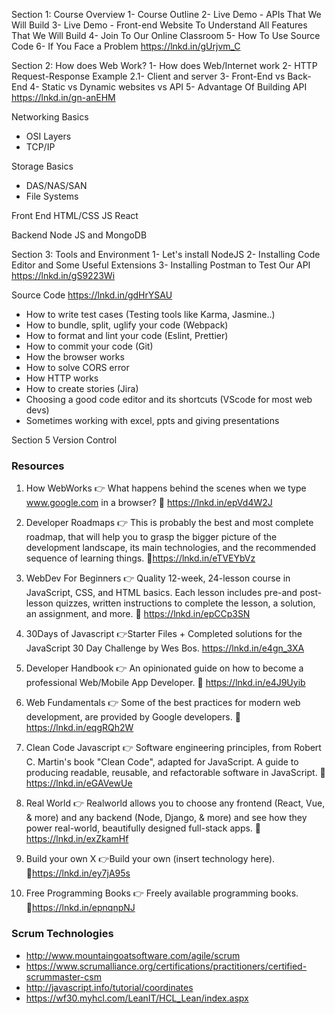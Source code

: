 Section 1: Course Overview
1- Course Outline
2- Live Demo - APIs That We Will Build
3- Live Demo - Front-end Website To Understand All Features That We Will Build
4- Join To Our Online Classroom
5- How To Use Source Code
6- If You Face a Problem
https://lnkd.in/gUrjvm_C


Section 2: How does Web Work?
1- How does Web/Internet work
2- HTTP Request-Response Example
2.1- Client and server
3- Front-End vs Back-End
4- Static vs Dynamic websites vs API
5- Advantage Of Building API
https://lnkd.in/gn-anEHM


Networking Basics
- OSI Layers
- TCP/IP

Storage Basics
- DAS/NAS/SAN
- File Systems

Front End
HTML/CSS
JS
React

Backend
Node JS and MongoDB


Section 3: Tools and Environment
1- Let's install NodeJS
2- Installing Code Editor and Some Useful Extensions
3- Installing Postman to Test Our API
https://lnkd.in/gS9223Wi

Source Code
https://lnkd.in/gdHrYSAU

- How to write test cases (Testing tools like Karma, Jasmine..)
- How to bundle, split, uglify your code (Webpack)
- How to format and lint your code (Eslint, Prettier)
- How to commit your code (Git)
- How the browser works
- How to solve CORS error
- How HTTP works
- How to create stories (Jira)
- Choosing a good code editor and its shortcuts (VScode for most web devs)
- Sometimes working with excel, ppts and giving presentations


Section 5
Version Control

### Resources
1) How WebWorks
👉 What happens behind the scenes when we type www.google.com in a browser?
🔗 https://lnkd.in/epVd4W2J

2) Developer Roadmaps
👉 This is probably the best and most complete roadmap, that will help you to grasp the bigger picture of the development landscape, its main technologies, and the recommended sequence of learning things.
🔗https://lnkd.in/eTVEYbVz

3) WebDev For Beginners
👉 Quality 12-week, 24-lesson course in JavaScript, CSS, and HTML basics. Each lesson includes pre-and post-lesson quizzes, written instructions to complete the lesson, a solution, an assignment, and more.
🔗 https://lnkd.in/epCCp3SN

4) 30Days of Javascript
👉Starter Files + Completed solutions for the JavaScript 30 Day Challenge by Wes Bos.
https://lnkd.in/e4gn_3XA

5) Developer Handbook
👉 An opinionated guide on how to become a professional Web/Mobile App Developer.
🔗 https://lnkd.in/e4J9Uyib

6) Web Fundamentals
👉 Some of the best practices for modern web development, are provided by Google developers.
🔗 https://lnkd.in/eqgRQh2W

7) Clean Code Javascript
👉 Software engineering principles, from Robert C. Martin's book "Clean Code", adapted for JavaScript. A guide to producing readable, reusable, and refactorable software in JavaScript.
🔗 https://lnkd.in/eGAVewUe

8) Real World
👉 Realworld allows you to choose any frontend (React, Vue, & more) and any backend (Node, Django, & more) and see how they power real-world, beautifully designed full-stack apps.
🔗 https://lnkd.in/exZkamHf

9) Build your own X
👉Build your own (insert technology here).
🔗https://lnkd.in/ey7jA95s

10) Free Programming Books
👉 Freely available programming books.
🔗https://lnkd.in/epnqnpNJ


### Scrum Technologies
- http://www.mountaingoatsoftware.com/agile/scrum
- https://www.scrumalliance.org/certifications/practitioners/certified-scrummaster-csm
- http://javascript.info/tutorial/coordinates
- https://wf30.myhcl.com/LeanIT/HCL_Lean/index.aspx
